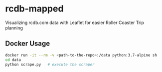 # rcdb-mapped
Visualizing rcdb.com data with Leaflet for easier Roller Coaster Trip planning

## Docker Usage
```bash
docker run -it --rm -v <path-to-the-repo>:/data python:3.7-alpine sh
cd data
python scrape.py   # execute the scraper
```

